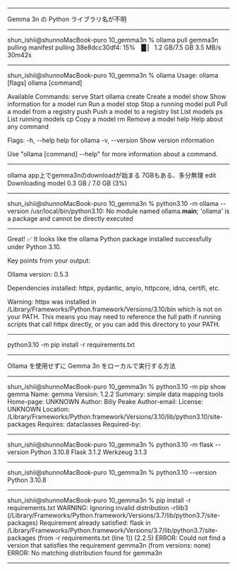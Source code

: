 
---

Gemma 3n の Python ライブラリ名が不明

---

shun_ishii@shunnoMacBook-puro 10_gemma3n % ollama pull gemma3n
pulling manifest 
pulling 38e8dcc30df4:  15% ▕█      ▏ 1.2 GB/7.5 GB  3.5 MB/s  30m42s

---

shun_ishii@shunnoMacBook-puro 10_gemma3n % ollama
Usage:
  ollama [flags]
  ollama [command]

Available Commands:
  serve       Start ollama
  create      Create a model
  show        Show information for a model
  run         Run a model
  stop        Stop a running model
  pull        Pull a model from a registry
  push        Push a model to a registry
  list        List models
  ps          List running models
  cp          Copy a model
  rm          Remove a model
  help        Help about any command

Flags:
  -h, --help      help for ollama
  -v, --version   Show version information

Use "ollama [command] --help" for more information about a command.

---

ollama app上でgemma3nのdownloadが始まる
7GBもある、多分無理
edit
Downloading model
0.3 GB / 7.0 GB (3%)

---

shun_ishii@shunnoMacBook-puro 10_gemma3n % python3.10 -m ollama --version
/usr/local/bin/python3.10: No module named ollama.__main__; 'ollama' is a package and cannot be directly executed

---

Great! ✅ It looks like the ollama Python package installed successfully under Python 3.10.

Key points from your output:

Ollama version: 0.5.3

Dependencies installed: httpx, pydantic, anyio, httpcore, idna, certifi, etc.

Warning: httpx was installed in /Library/Frameworks/Python.framework/Versions/3.10/bin which is not on your PATH. This means you may need to reference the full path if running scripts that call httpx directly, or you can add this directory to your PATH.

---

python3.10 -m pip install -r requirements.txt

---

Ollama を使用せずに Gemma 3n をローカルで実行する方法

---

shun_ishii@shunnoMacBook-puro 10_gemma3n % python3.10 -m pip show gemma
Name: gemma
Version: 1.2.2
Summary: simple data mapping tools
Home-page: UNKNOWN
Author: Billy Peake
Author-email: 
License: UNKNOWN
Location: /Library/Frameworks/Python.framework/Versions/3.10/lib/python3.10/site-packages
Requires: dataclasses
Required-by: 

---

shun_ishii@shunnoMacBook-puro 10_gemma3n % python3.10 -m flask --version
Python 3.10.8
Flask 3.1.2
Werkzeug 3.1.3

---

shun_ishii@shunnoMacBook-puro 10_gemma3n % python3.10 --version
Python 3.10.8

---

shun_ishii@shunnoMacBook-puro 10_gemma3n % pip install -r requirements.txt
WARNING: Ignoring invalid distribution -rllib3 (/Library/Frameworks/Python.framework/Versions/3.7/lib/python3.7/site-packages)
Requirement already satisfied: flask in /Library/Frameworks/Python.framework/Versions/3.7/lib/python3.7/site-packages (from -r requirements.txt (line 1)) (2.2.5)
ERROR: Could not find a version that satisfies the requirement gemma3n (from versions: none)
ERROR: No matching distribution found for gemma3n

---
